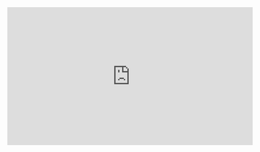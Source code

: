 <iframe width="560" height="315" src="https://www.youtube.com/embed/dEBfasfzbPg" title="YouTube video player" frameborder="0" allow="accelerometer; autoplay; clipboard-write; encrypted-media; gyroscope; picture-in-picture" allowfullscreen></iframe>